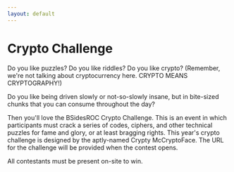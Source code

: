 ```yaml
---
layout: default
---
```

<div class="mb-3"><h1>Crypto Challenge</h1></div>

Do you like puzzles?  Do you like riddles?  Do you like crypto?
(Remember, we're not talking about cryptocurrency here.  CRYPTO MEANS
CRYPTOGRAPHY!)

Do you like being driven slowly or not-so-slowly insane, but in bite-sized
chunks that you can consume throughout the day?

Then you'll love the BSidesROC Crypto Challenge.  This is an event in which
participants must crack a series of codes, ciphers, and other technical
puzzles for fame and glory, or at least bragging rights.
This year's crypto challenge is designed by the aptly-named Crypty
McCryptoFace.  The URL for the challenge will be provided when the contest
opens.

All contestants must be present on-site to win.